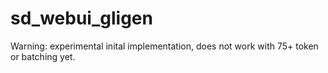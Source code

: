 # sd_webui_gligen
Warning: experimental inital implementation, does not work with 75+ token or batching yet.
